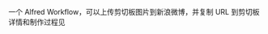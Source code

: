 一个 Alfred Workflow，可以上传剪切板图片到新浪微博，并复制 URL 到剪切板
详情和制作过程见 [](https://imciel.com/2016/07/17/weibo-picture-upload-alfred-workflow/)


